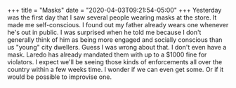 +++
title = "Masks"
date = "2020-04-03T09:21:54-05:00"
+++
Yesterday was the first day that I saw several people wearing masks at the store. It made me self-conscious. I found out my father already wears one whenever he's out in public. I was surprised when he told me because I don't generally think of him as being more engaged and socially conscious than us "young" city dwellers. Guess I was wrong about that. I don't even have a mask. Laredo has already mandated them with up to a $1000 fine for violators. I expect we'll be seeing those kinds of enforcements all over the country within a few weeks time. I wonder if we can even get some. Or if it would be possible to improvise one.
